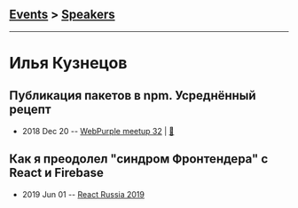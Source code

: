 ## [Events](../README.md) > [Speakers](../speakers.md)
---

# Илья Кузнецов

## Публикация пакетов в npm. Усреднённый рецепт
- 2018 Dec 20 -- [WebPurple meetup 32](https://www.youtube.com/watch?v=7wthELtSl1w)  | [:notebook:](https://drive.google.com/file/d/1tdeJURHwsymv3z1CxP8JkPclHV6WJJ28/view)  
## Как я преодолел &quot;синдром Фронтендера&quot; с React и Firebase
- 2019 Jun 01 -- [React Russia 2019](https://www.youtube.com/watch?v=Sd0_L4OxCsQ)    
